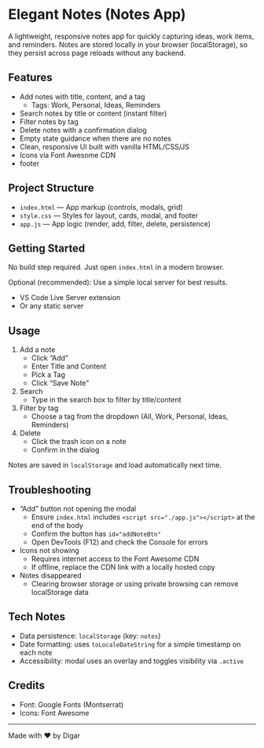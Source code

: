 # Elegant Notes (Notes App)

A lightweight, responsive notes app for quickly capturing ideas, work items, and reminders. Notes are stored locally in your browser (localStorage), so they persist across page reloads without any backend.

## Features

- Add notes with title, content, and a tag
  - Tags: Work, Personal, Ideas, Reminders
- Search notes by title or content (instant filter)
- Filter notes by tag
- Delete notes with a confirmation dialog
- Empty state guidance when there are no notes
- Clean, responsive UI built with vanilla HTML/CSS/JS
- Icons via Font Awesome CDN
- footer

## Project Structure

- `index.html` — App markup (controls, modals, grid)
- `style.css` — Styles for layout, cards, modal, and footer
- `app.js` — App logic (render, add, filter, delete, persistence)

## Getting Started

No build step required. Just open `index.html` in a modern browser.

Optional (recommended): Use a simple local server for best results.

- VS Code Live Server extension
- Or any static server

## Usage

1. Add a note
   - Click “Add”
   - Enter Title and Content
   - Pick a Tag
   - Click “Save Note”
2. Search
   - Type in the search box to filter by title/content
3. Filter by tag
   - Choose a tag from the dropdown (All, Work, Personal, Ideas, Reminders)
4. Delete
   - Click the trash icon on a note
   - Confirm in the dialog

Notes are saved in `localStorage` and load automatically next time.

## Troubleshooting

- “Add” button not opening the modal
  - Ensure `index.html` includes `<script src="./app.js"></script>` at the end of the body
  - Confirm the button has `id="addNoteBtn"`
  - Open DevTools (F12) and check the Console for errors
- Icons not showing
  - Requires internet access to the Font Awesome CDN
  - If offline, replace the CDN link with a locally hosted copy
- Notes disappeared
  - Clearing browser storage or using private browsing can remove localStorage data

## Tech Notes

- Data persistence: `localStorage` (key: `notes`)
- Date formatting: uses `toLocaleDateString` for a simple timestamp on each note
- Accessibility: modal uses an overlay and toggles visibility via `.active`

## Credits

- Font: Google Fonts (Montserrat)
- Icons: Font Awesome

---
Made with ❤ by Digar
